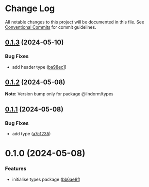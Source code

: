 # Change Log

All notable changes to this project will be documented in this file.
See [Conventional Commits](https://conventionalcommits.org) for commit guidelines.

## [0.1.3](https://github.com/lindorm-io/monorepo/compare/@lindorm/types@0.1.2...@lindorm/types@0.1.3) (2024-05-10)

### Bug Fixes

- add header type ([ba98ec1](https://github.com/lindorm-io/monorepo/commit/ba98ec12d4733fa36252a3486503d26d5d5a1088))

## [0.1.2](https://github.com/lindorm-io/monorepo/compare/@lindorm/types@0.1.1...@lindorm/types@0.1.2) (2024-05-08)

**Note:** Version bump only for package @lindorm/types

## [0.1.1](https://github.com/lindorm-io/monorepo/compare/@lindorm/types@0.1.0...@lindorm/types@0.1.1) (2024-05-08)

### Bug Fixes

- add type ([a7c1235](https://github.com/lindorm-io/monorepo/commit/a7c12359a8931af4d0142fd90c2fc2e139181dee))

# 0.1.0 (2024-05-08)

### Features

- initialise types package ([bb6ae8f](https://github.com/lindorm-io/monorepo/commit/bb6ae8fb16d2e92e9a18932cc9e4042967d6d852))
